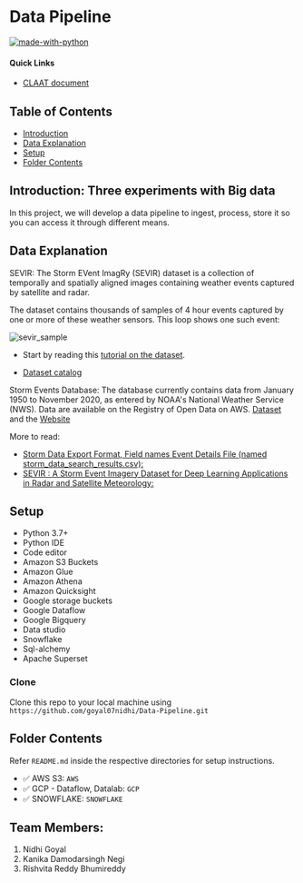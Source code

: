 # Data Pipeline

[![made-with-python](https://img.shields.io/badge/Made%20with-Python-1f425f.svg)](https://www.python.org/)

#### Quick Links
- [CLAAT document](https://codelabs-preview.appspot.com/?file_id=1wYxfi7JVXaJxT_ytsv2Wzg5AU2HHeEqHb57Yh-V9DJY#0)

## Table of Contents

- [Introduction](#Introduction)
- [Data Explanation](#Data-Explanation)
- [Setup](#Setup)
- [Folder Contents](#Folder-Contents)


## Introduction: Three experiments with Big data

In this project, we will develop a data pipeline to ingest, process, store it so you can access it through different means.


## Data Explanation

SEVIR: The Storm EVent ImagRy (SEVIR) dataset is a collection of temporally and spatially aligned images containing weather events captured by satellite and radar. 

The dataset contains thousands of samples of 4 hour events captured by one or more of these weather sensors. This loop shows one such event:

![sevir_sample](https://user-images.githubusercontent.com/33648410/110065574-79826d80-7d3d-11eb-9ee7-7ca4055a8beb.gif)

- Start by reading this [tutorial on the dataset](https://nbviewer.jupyter.org/github/MIT-AI-Accelerator/eie-sevir/blob/master/examples/SEVIR_Tutorial.ipynb).

- [Dataset catalog](https://github.com/MIT-AI-Accelerator/eie-sevir/blob/master/CATALOG.csv)


Storm Events Database: The database currently contains data from January 1950 to November 2020, as entered by NOAA's National Weather Service (NWS). Data are available on the Registry of Open Data on AWS. [Dataset](https://registry.opendata.aws/noaa-goes/) and the [Website](https://www.ncdc.noaa.gov/stormevents/ftp.jsp)

More to read:
- [Storm Data Export Format, Field names Event Details File (named storm_data_search_results.csv):](https://www1.ncdc.noaa.gov/pub/data/swdi/stormevents/csvfiles/Storm-Data-Export-Format.pdf)
- [SEVIR : A Storm Event Imagery Dataset for Deep Learning Applications in Radar and Satellite Meteorology:](https://proceedings.neurips.cc/paper/2020/file/fa78a16157fed00d7a80515818432169-Paper.pdf)


## Setup

- Python 3.7+
- Python IDE
- Code editor
- Amazon S3 Buckets
- Amazon Glue
- Amazon Athena
- Amazon Quicksight
- Google storage buckets
- Google Dataflow
- Google Bigquery 
- Data studio
- Snowflake
- Sql-alchemy
- Apache Superset

### Clone

Clone this repo to your local machine using `https://github.com/goyal07nidhi/Data-Pipeline.git`


## Folder Contents

Refer `README.md` inside the respective directories for setup instructions.

- :white_check_mark: AWS S3: `AWS`
- :white_check_mark: GCP - Dataflow, Datalab: `GCP`
- :white_check_mark: SNOWFLAKE: `SNOWFLAKE`


## Team Members:

1. Nidhi Goyal
2. Kanika Damodarsingh Negi
3. Rishvita Reddy Bhumireddy

